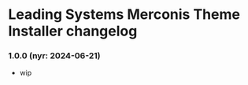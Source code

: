 Leading Systems Merconis Theme Installer changelog
===========================================

### 1.0.0 (nyr: 2024-06-21)
 * wip